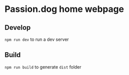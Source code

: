 # Passion.dog home webpage

## Develop

`npm run dev` to run a dev server

## Build

`npm run build` to generate `dist` folder
